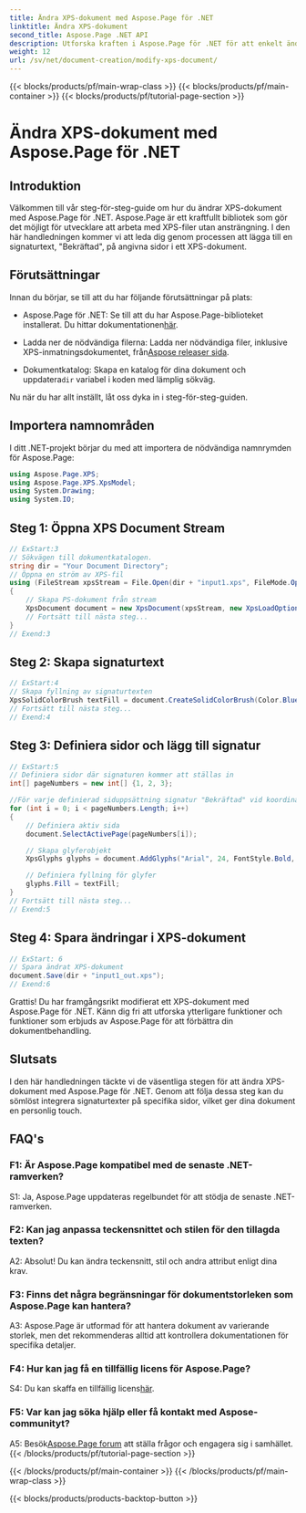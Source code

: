 ```yaml
---
title: Ändra XPS-dokument med Aspose.Page för .NET
linktitle: Ändra XPS-dokument
second_title: Aspose.Page .NET API
description: Utforska kraften i Aspose.Page för .NET för att enkelt ändra XPS-dokument. Följ vår steg-för-steg-guide, förbättra din dokumentbehandling och lägg till personliga signaturtexter.
weight: 12
url: /sv/net/document-creation/modify-xps-document/
---
```


{{< blocks/products/pf/main-wrap-class >}}
{{< blocks/products/pf/main-container >}}
{{< blocks/products/pf/tutorial-page-section >}}

# Ändra XPS-dokument med Aspose.Page för .NET

## Introduktion

Välkommen till vår steg-för-steg-guide om hur du ändrar XPS-dokument med Aspose.Page för .NET. Aspose.Page är ett kraftfullt bibliotek som gör det möjligt för utvecklare att arbeta med XPS-filer utan ansträngning. I den här handledningen kommer vi att leda dig genom processen att lägga till en signaturtext, "Bekräftad", på angivna sidor i ett XPS-dokument.

## Förutsättningar

Innan du börjar, se till att du har följande förutsättningar på plats:

- Aspose.Page för .NET: Se till att du har Aspose.Page-biblioteket installerat. Du hittar dokumentationen[här](https://reference.aspose.com/page/net/).

-  Ladda ner de nödvändiga filerna: Ladda ner nödvändiga filer, inklusive XPS-inmatningsdokumentet, från[Aspose releaser sida](https://releases.aspose.com/page/net/).

-  Dokumentkatalog: Skapa en katalog för dina dokument och uppdatera`dir` variabel i koden med lämplig sökväg.

Nu när du har allt inställt, låt oss dyka in i steg-för-steg-guiden.

## Importera namnområden

I ditt .NET-projekt börjar du med att importera de nödvändiga namnrymden för Aspose.Page:

```csharp
using Aspose.Page.XPS;
using Aspose.Page.XPS.XpsModel;
using System.Drawing;
using System.IO;
```

## Steg 1: Öppna XPS Document Stream

```csharp
// ExStart:3
// Sökvägen till dokumentkatalogen.
string dir = "Your Document Directory";
// Öppna en ström av XPS-fil
using (FileStream xpsStream = File.Open(dir + "input1.xps", FileMode.Open, FileAccess.Read))
{
    // Skapa PS-dokument från stream
    XpsDocument document = new XpsDocument(xpsStream, new XpsLoadOptions());
    // Fortsätt till nästa steg...
}
// Exend:3
```

## Steg 2: Skapa signaturtext

```csharp
// ExStart:4
// Skapa fyllning av signaturtexten
XpsSolidColorBrush textFill = document.CreateSolidColorBrush(Color.BlueViolet);
// Fortsätt till nästa steg...
// Exend:4
```

## Steg 3: Definiera sidor och lägg till signatur

```csharp
// ExStart:5
// Definiera sidor där signaturen kommer att ställas in
int[] pageNumbers = new int[] {1, 2, 3};

//För varje definierad siduppsättning signatur "Bekräftad" vid koordinaterna x=650 och y=950
for (int i = 0; i < pageNumbers.Length; i++)
{
    // Definiera aktiv sida
    document.SelectActivePage(pageNumbers[i]);

    // Skapa glyferobjekt
    XpsGlyphs glyphs = document.AddGlyphs("Arial", 24, FontStyle.Bold, 650, 900, "Confirmed");

    // Definiera fyllning för glyfer
    glyphs.Fill = textFill;
}
// Fortsätt till nästa steg...
// Exend:5
```

## Steg 4: Spara ändringar i XPS-dokument

```csharp
// ExStart: 6
// Spara ändrat XPS-dokument
document.Save(dir + "input1_out.xps");
// Exend:6
```

Grattis! Du har framgångsrikt modifierat ett XPS-dokument med Aspose.Page för .NET. Känn dig fri att utforska ytterligare funktioner och funktioner som erbjuds av Aspose.Page för att förbättra din dokumentbehandling.

## Slutsats

I den här handledningen täckte vi de väsentliga stegen för att ändra XPS-dokument med Aspose.Page för .NET. Genom att följa dessa steg kan du sömlöst integrera signaturtexter på specifika sidor, vilket ger dina dokument en personlig touch.

## FAQ's

### F1: Är Aspose.Page kompatibel med de senaste .NET-ramverken?

S1: Ja, Aspose.Page uppdateras regelbundet för att stödja de senaste .NET-ramverken.

### F2: Kan jag anpassa teckensnittet och stilen för den tillagda texten?

A2: Absolut! Du kan ändra teckensnitt, stil och andra attribut enligt dina krav.

### F3: Finns det några begränsningar för dokumentstorleken som Aspose.Page kan hantera?

A3: Aspose.Page är utformad för att hantera dokument av varierande storlek, men det rekommenderas alltid att kontrollera dokumentationen för specifika detaljer.

### F4: Hur kan jag få en tillfällig licens för Aspose.Page?

 S4: Du kan skaffa en tillfällig licens[här](https://purchase.aspose.com/temporary-license/).

### F5: Var kan jag söka hjälp eller få kontakt med Aspose-communityt?

 A5: Besök[Aspose.Page forum](https://forum.aspose.com/c/page/39) att ställa frågor och engagera sig i samhället.
{{< /blocks/products/pf/tutorial-page-section >}}

{{< /blocks/products/pf/main-container >}}
{{< /blocks/products/pf/main-wrap-class >}}

{{< blocks/products/products-backtop-button >}}
